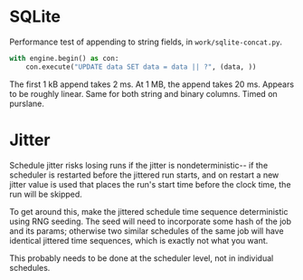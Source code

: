 # SQLite

Performance test of appending to string fields, in `work/sqlite-concat.py`.

```py
with engine.begin() as con:
    con.execute("UPDATE data SET data = data || ?", (data, ))
```

The first 1 kB append takes 2 ms.  At 1 MB, the append takes 20 ms.  Appears to
be roughly linear.  Same for both string and binary columns.  Timed on purslane.



# Jitter

Schedule jitter risks losing runs if the jitter is nondeterministic-- if the
scheduler is restarted before the jittered run starts, and on restart a new
jitter value is used that places the run's start time before the clock time, the
run will be skipped.

To get around this, make the jittered schedule time sequence deterministic using
RNG seeding.  The seed will need to incorporate some hash of the job and its
params; otherwise two similar schedules of the same job will have identical
jittered time sequences, which is exactly not what you want. 

This probably needs to be done at the scheduler level, not in individual
schedules.

